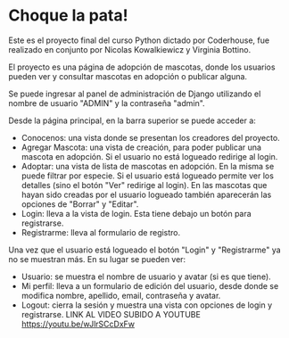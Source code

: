 # Choque la pata!
Este es el proyecto final del curso Python dictado por Coderhouse, fue realizado en conjunto por Nicolas Kowalkiewicz y Virginia Bottino.

El proyecto es una página de adopción de mascotas, donde los usuarios pueden ver y consultar mascotas en adopción o  publicar alguna.

Se puede ingresar al panel de administración de Django utilizando el nombre de usuario "ADMIN" y la contraseña "admin".

Desde la página principal, en la barra superior se puede acceder a:
- Conocenos: una vista donde se presentan los creadores del proyecto.
- Agregar Mascota: una vista de creación, para poder publicar una mascota en adopción. Si el usuario no está logueado redirige al login.
- Adoptar: una vista de lista de mascotas en adopción. En la misma se puede filtrar por especie. Si el usuario está logueado permite ver los detalles (sino el botón "Ver" redirige al login). En las mascotas que hayan sido creadas por el usuario logueado también aparecerán las opciones de "Borrar" y "Editar".
- Login: lleva a la vista de login. Esta tiene debajo un botón para registrarse.
- Registrarme: lleva al formulario de registro.

Una vez que el usuario está logueado el botón "Login" y "Registrarme" ya no se muestran más. En su lugar se pueden ver: 
- Usuario: se muestra el nombre de usuario y avatar (si es que tiene).
- Mi perfil: lleva a un formulario de edición del usuario, desde donde se modifica nombre, apellido, email, contraseña y avatar.
- Logout: cierra la sesión y muestra una vista con opciones de login y registrarse.
LINK AL VIDEO SUBIDO A YOUTUBE https://youtu.be/wJlrSCcDxFw
